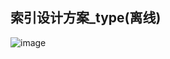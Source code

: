 索引设计方案_type(离线)
--------------
![image](https://cloud.githubusercontent.com/assets/4953205/8494122/763bdfa4-2194-11e5-983b-fdf87149bdb7.png)
